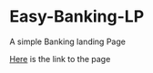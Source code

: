 # Easy-Banking-LP

A simple Banking landing Page

[Here](https://ohtee-easybanking-lp.netlify.app) is the link to the page
